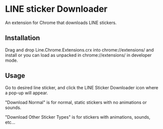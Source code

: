 # LINE sticker Downloader

An extension for Chrome that downloads LINE stickers.

## Installation

Drag and drop Line.Chrome.Extensions.crx into chrome://extensions/ and install
or you can load as unpacked in chrome://extensions/ in developer mode.

## Usage

Go to desired line sticker, and click the LINE Sticker Downloader icon where a pop-up will appear.

"Download Normal" is for normal, static stickers with no animations or sounds.

"Download Other Sticker Types" is for stickers with animations, sounds, etc...

